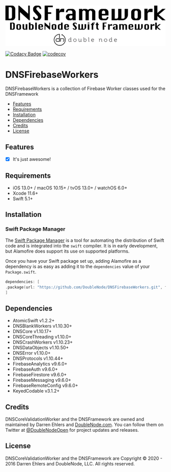 ![DoubleNode Swift Framework](https://github.com/DoubleNode/DNSCore/raw/master/DNSFrameworkLogo.png)

[![Codacy Badge](https://api.codacy.com/project/badge/Grade/6f473642e4404426b55fda500602e662)](https://www.codacy.com?utm_source=github.com&amp;utm_medium=referral&amp;utm_content=DoubleNode/DNSFirebaseWorkers&amp;utm_campaign=Badge_Grade)
[![codecov](https://codecov.io/gh/DoubleNode/DNSCoreValidationWorker/branch/master/graph/badge.svg?token=NcFMBk0g9t)](https://codecov.io/gh/DoubleNode/DNSFirebaseWorkers)

# DNSFirebaseWorkers

DNSFirebaseWorkers is a collection of Firebase Worker classes used for the DNSFramework

-   [Features](#features)
-   [Requirements](#requirements)
-   [Installation](#installation)
-   [Dependencies](#dependencies)
-   [Credits](#credits)
-   [License](#license)

## Features

-   [x] It's just awesome!

## Requirements

-   iOS 13.0+ / macOS 10.15+ / tvOS 13.0+ / watchOS 6.0+
-   Xcode 11.6+
-   Swift 5.1+

## Installation

### Swift Package Manager

The [Swift Package Manager](https://swift.org/package-manager/) is a tool for automating the distribution of Swift code and is integrated into the `swift` compiler. It is in early development, but Alamofire does support its use on supported platforms.

Once you have your Swift package set up, adding Alamofire as a dependency is as easy as adding it to the `dependencies` value of your `Package.swift`.

```swift
dependencies: [
.package(url: "https://github.com/DoubleNode/DNSFirebaseWorkers.git", from: "1.10.79")
]
```

## Dependencies

-   AtomicSwift v1.2.2+
-   DNSBlankWorkers v1.10.30+
-   DNSCore v1.10.17+
-   DNSCoreThreading v1.10.0+
-   DNSCrashWorkers v1.10.23+
-   DNSDataObjects v1.10.50+
-   DNSError v1.10.0+
-   DNSProtocols v1.10.44+
-   FirebaseAnalytics v9.6.0+
-   FirebaseAuth v9.6.0+
-   FirebaseFirestore v9.6.0+
-   FirebaseMessaging v9.6.0+
-   FirebaseRemoteConfig v9.6.0+
-   KeyedCodable v3.1.2+


## Credits

DNSCoreValidationWorker and the DNSFramework are owned and maintained by Darren Ehlers and [DoubleNode.com](http://doublenode.com). You can follow them on Twitter at [@DoubleNodeOpen](https://twitter.com/DoubleNodeOpen) for project updates and releases.

## License

DNSCoreValidationWorker and the DNSFramework are Copyright © 2020 - 2016 Darren Ehlers and DoubleNode, LLC. All rights reserved.
